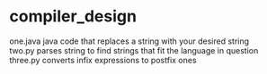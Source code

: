 # compiler_design
one.java java code that replaces a string with your desired string  </br>
two.py parses string to find strings that fit the language in question </br>
three.py converts infix expressions to postfix ones

